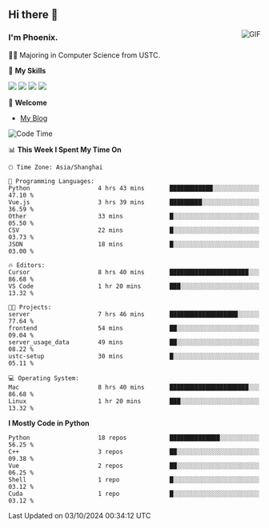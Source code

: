 ## Hi there 👋
<img align="right" alt="GIF" src="https://raw.githubusercontent.com/JoeyBling/JoeyBling/master/pic/pusheencode.gif" />

### I'm Phoenix.

👨‍🎓 Majoring in Computer Science from USTC.

🌟 **My Skills**

![](https://img.shields.io/badge/-Python-3e74a2?style=flat-square&logo=Python&logoColor=fff)
![](https://img.shields.io/badge/-C++-9f62a5?style=flat&logo=cplusplus&logoColor=white)
![](https://img.shields.io/badge/-Linux-185886?style=flat-square&logo=Linux&logoColor=fff)
![](https://img.shields.io/badge/-Rust-ff4136?style=flat-square&logo=Rust&logoColor=fff)

💬 **Welcome**

- [My Blog](https://ysy-phoenix.github.io/)

<!--START_SECTION:waka-->
![Code Time](http://img.shields.io/badge/Code%20Time-812%20hrs%2051%20mins-blue)

📊 **This Week I Spent My Time On** 

```text
🕑︎ Time Zone: Asia/Shanghai

💬 Programming Languages: 
Python                   4 hrs 43 mins       ████████████░░░░░░░░░░░░░   47.10 % 
Vue.js                   3 hrs 39 mins       █████████░░░░░░░░░░░░░░░░   36.59 % 
Other                    33 mins             █░░░░░░░░░░░░░░░░░░░░░░░░   05.50 % 
CSV                      22 mins             █░░░░░░░░░░░░░░░░░░░░░░░░   03.73 % 
JSON                     18 mins             █░░░░░░░░░░░░░░░░░░░░░░░░   03.00 % 

🔥 Editors: 
Cursor                   8 hrs 40 mins       ██████████████████████░░░   86.68 % 
VS Code                  1 hr 20 mins        ███░░░░░░░░░░░░░░░░░░░░░░   13.32 % 

🐱‍💻 Projects: 
server                   7 hrs 46 mins       ███████████████████░░░░░░   77.64 % 
frontend                 54 mins             ██░░░░░░░░░░░░░░░░░░░░░░░   09.04 % 
server_usage_data        49 mins             ██░░░░░░░░░░░░░░░░░░░░░░░   08.22 % 
ustc-setup               30 mins             █░░░░░░░░░░░░░░░░░░░░░░░░   05.11 % 

💻 Operating System: 
Mac                      8 hrs 40 mins       ██████████████████████░░░   86.68 % 
Linux                    1 hr 20 mins        ███░░░░░░░░░░░░░░░░░░░░░░   13.32 % 
```

**I Mostly Code in Python** 

```text
Python                   18 repos            ██████████████░░░░░░░░░░░   56.25 % 
C++                      3 repos             ██░░░░░░░░░░░░░░░░░░░░░░░   09.38 % 
Vue                      2 repos             ██░░░░░░░░░░░░░░░░░░░░░░░   06.25 % 
Shell                    1 repo              █░░░░░░░░░░░░░░░░░░░░░░░░   03.12 % 
Cuda                     1 repo              █░░░░░░░░░░░░░░░░░░░░░░░░   03.12 % 
```




 Last Updated on 03/10/2024 00:34:12 UTC
<!--END_SECTION:waka-->

<!--
**ysy-phoenix/ysy-phoenix** is a ✨ _special_ ✨ repository because its `README.md` (this file) appears on your GitHub profile.

Here are some ideas to get you started:

- 🔭 I’m currently working on ...
- 🌱 I’m currently learning ...
- 👯 I’m looking to collaborate on ...
- 🤔 I’m looking for help with ...
- 💬 Ask me about ...
- 📫 How to reach me: ...
- 😄 Pronouns: ...
- ⚡ Fun fact: ...
-->
